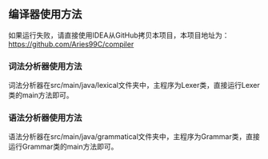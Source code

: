 ## 编译器使用方法

如果运行失败，请直接使用IDEA从GitHub拷贝本项目，本项目地址为：https://github.com/Aries99C/compiler

### 词法分析器使用方法

词法分析器在src/main/java/lexical文件夹中，主程序为Lexer类，直接运行Lexer类的main方法即可。

### 语法分析器使用方法

语法分析器在src/main/java/grammatical文件夹中，主程序为Grammar类，直接运行Grammar类的main方法即可。